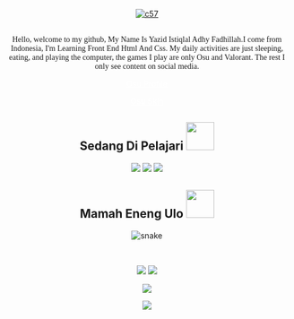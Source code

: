 <!--  https://Y4zidd.github.io/portfolio/  -->
<p align="center">
<a href="https://imgbb.com/"><img src="https://i.ibb.co/kGvkq9k/c57.gif" alt="c57" border="0" /></a>
</p>

  <p align="center">
  <font face="Baskerville">
  <br> Hello, welcome to my github, My Name Is Yazid Istiqlal Adhy Fadhillah.I come from Indonesia, I'm Learning Front End Html And Css. 
My daily activities are just sleeping, eating, and playing the computer, 
the games I play are only Osu and Valorant. The rest I only see content on social media.</br></font>
</p>

<p align="center">
<a href="https://osu.ppy.sh/users/29848041" style="color: #fff;">Osu Profile</a></button>

<p align="center">
<a href="https://github.com/Y4zidd/Y4zidd/blob/main/AristiaEdit%20but%20SZ.zip" style="color: #fff;">Osu Skin</a></button>

<h2 align="center">Sedang Di Pelajari <img src="https://github.com/ritik307/ritik307/blob/main/images/laptop.gif" width="50"></h2>

<p align="center">
 <img src="https://img.shields.io/badge/-C++-00599C?style=flat-square&logo=c"/>
<img src="https://img.shields.io/badge/-HTML5-E34F26?style=flat-square&logo=html5&logoColor=white"/>
<img src="https://img.shields.io/badge/-GitHub-black?style=flat-square&logo=github"/>
</p>

<h2 align="center">
  Mamah Eneng Ulo <img src="https://media.giphy.com/media/xUA7aZeLE2e0P7Znz2/giphy.gif" width="50">
</h2>
<p align="center">
  <img src="https://github.com/ritik307/ritik307/raw/output/github-contribution-grid-snake.svg" alt="snake"></center>
</p>

<br>

<p align = "center">
  <img  src = "https://github-readme-stats.vercel.app/api?username=Y4zidd&show_icons=true&theme=radical&line_height=27">
  <img src = "https://github-readme-stats.vercel.app/api/top-langs/?username=Y4zidd&hide=html,css,java,shaderlab,kotlin,hlsl&theme=radical">
</p>

<p align = "center">
 <img  src="https://github-readme-streak-stats.herokuapp.com/?user=Y4zidd&show_icons=true&locale=en&layout=compact&theme=radical&line_height=0" />
</p> 

<p align = "center">
 <img src="https://activity-graph.herokuapp.com/graph?username=Y4zidd&theme=redical">
</p> 
